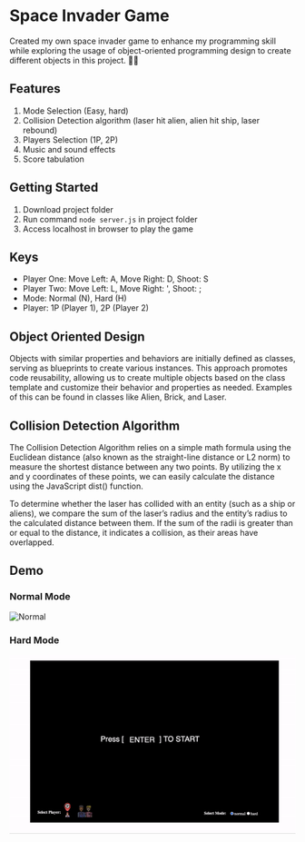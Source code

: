 # Space Invader Game
Created my own space invader game to enhance my programming skill while exploring the usage of object-oriented programming design
to create different objects in this project. 🚀🚀

## Features

1. Mode Selection (Easy, hard)
2. Collision Detection algorithm (laser hit alien, alien hit ship, laser rebound)
3. Players Selection (1P, 2P)
4. Music and sound effects
5. Score tabulation

## Getting Started
1. Download project folder
2. Run command `node server.js` in project folder
3. Access localhost in browser to play the game


## Keys
- Player One: Move Left: A, Move Right: D, Shoot: S
- Player Two: Move Left: L, Move Right: ', Shoot: ;
- Mode: Normal (N), Hard (H)
- Player: 1P (Player 1), 2P (Player 2)

## Object Oriented Design
Objects with similar properties and behaviors are initially defined as classes, serving as blueprints to create various instances. This approach promotes code reusability, allowing us to create multiple objects based on the class template and customize their behavior and properties as needed. Examples of this can be found in classes like Alien, Brick, and Laser.

## Collision Detection Algorithm 
The Collision Detection Algorithm relies on a simple math formula using the Euclidean distance (also known as the straight-line distance or L2 norm) to measure the shortest distance between any two points. By utilizing the x and y coordinates of these points, we can easily calculate the distance using the JavaScript dist() function.

To determine whether the laser has collided with an entity (such as a ship or aliens), we compare the sum of the laser’s radius and the entity’s radius to the calculated distance between them. If the sum of the radii is greater than or equal to the distance, it indicates a collision, as their areas have overlapped.


## Demo

### Normal Mode
<img src="./normal-mode.gif" alt="Normal">


### Hard Mode
<img src="./hard-mode.gif" alt="Hard">
